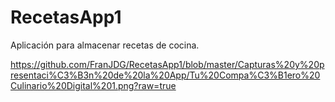 # RecetasApp1

Aplicación para almacenar recetas de cocina.

https://github.com/FranJDG/RecetasApp1/blob/master/Capturas%20y%20presentaci%C3%B3n%20de%20la%20App/Tu%20Compa%C3%B1ero%20Culinario%20Digital%201.png?raw=true
